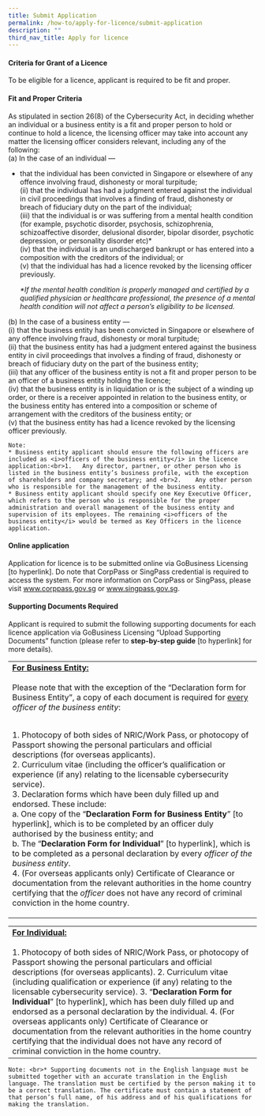```yaml
---
title: Submit Application
permalink: /how-to/apply-for-licence/submit-application
description: ""
third_nav_title: Apply for licence
---
```

#### Criteria for Grant of a Licence
To be eligible for a licence, applicant is required to be fit and proper.

#### Fit and Proper Criteria
As stipulated in section 26(8) of the Cybersecurity Act, in deciding whether an individual or a business entity is a fit and proper person to hold or continue to hold a licence, the licensing officer may take into account any matter the licensing officer considers relevant, including any of the following:
<br>(a) In the case of an individual —
* that the individual has been convicted in Singapore or elsewhere of any offence involving fraud, dishonesty or moral turpitude;
<br>(ii)	that the individual has had a judgment entered against the individual in civil proceedings that involves a finding of fraud, dishonesty or breach of fiduciary duty on the part of the individual;
<br>(iii)	that the individual is or was suffering from a mental health condition (for example, psychotic disorder, psychosis, schizophrenia, schizoaffective disorder, delusional disorder, bipolar disorder, psychotic depression, or personality disorder etc)*
<br>(iv)	that the individual is an undischarged bankrupt or has entered into a composition with the creditors of the individual; or
<br>(v)	that the individual has had a licence revoked by the licensing officer previously.

	<i>*If the mental health condition is properly managed and certified by a qualified physician or healthcare professional, the presence of a mental health condition will not affect a person’s eligibility to be licensed.</i>

(b)	In the case of a business entity —
<br>(i)	that the business entity has been convicted in Singapore or elsewhere of any offence involving fraud, dishonesty or moral turpitude;
<br>(ii)	that the business entity has had a judgment entered against the business entity in civil proceedings that involves a finding of fraud, dishonesty or breach of fiduciary duty on the part of the business entity;
<br>(iii)	that any officer of the business entity is not a fit and proper person to be an officer of a business entity holding the licence;
<br>(iv)	that the business entity is in liquidation or is the subject of a winding up order, or there is a receiver appointed in relation to the business entity, or the business entity has entered into a composition or scheme of arrangement with the creditors of the business entity; or
<br>(v)	that the business entity has had a licence revoked by the licensing officer previously.

	Note:
	* Business entity applicant should ensure the following officers are included as <i>officers of the business entity</i> in the licence application:<br>1.	Any director, partner, or other person who is listed in the business entity’s business profile, with the exception of shareholders and company secretary; and <br>2.	Any other person who is responsible for the management of the business entity.
	* Business entity applicant should specify one Key Executive Officer, which refers to the person who is responsible for the proper administration and overall management of the business entity and supervision of its employees. The remaining <i>officers of the business entity</i> would be termed as Key Officers in the licence application.


#### Online application
Application for licence is to be submitted online via GoBusiness Licensing [to hyperlink]. Do note that CorpPass or SingPass credential is required to access the system. For more information on CorpPass or SingPass, please visit www.corppass.gov.sg or www.singpass.gov.sg.

#### Supporting Documents Required
Applicant is required to submit the following supporting documents for each licence application via GoBusiness Licensing “Upload Supporting Documents” function (please refer to **step-by-step guide** [to hyperlink] for more details).

<table class="table-h">
	<tr>
	<td><b><u>For Business Entity:</u></b>
<br>
<br>
Please note that with the exception of the “Declaration form for Business Entity”, a copy of each document is required for <u>every</u> <i>officer of the business entity</i>:

<br>1. Photocopy of both sides of NRIC/Work Pass, or photocopy of Passport showing the personal particulars and official descriptions (for overseas applicants).
<br>2.	Curriculum vitae (including the officer’s qualification or experience (if any) relating to the licensable cybersecurity service).
<br>3.	Declaration forms which have been duly filled up and endorsed. These include: <br>
	a. One copy of the “<b>Declaration Form for Business Entity</b>” [to hyperlink], which is to be completed by an officer duly authorised by the business entity; and<br>
	b.	The “<b>Declaration Form for Individual</b>” [to hyperlink], which is to be completed as a personal declaration by every <i>officer of the business entity</i>.
<br>4.	(For overseas applicants only) Certificate of Clearance or documentation from the relevant authorities in the home country certifying that the <i>officer</i> does not have any record of criminal conviction in the home country.</td></tr>
	
<table class="table-h">
	<tr>
	<td><b><u>For Individual:</u></b>
	<br><br>			
1.	Photocopy of both sides of NRIC/Work Pass, or photocopy of Passport showing the personal particulars and official descriptions (for overseas applicants).
2.	Curriculum vitae (including qualification or experience (if any) relating to the licensable cybersecurity service).
3.	“<b>Declaration Form for Individual</b>” [to hyperlink], which has been duly filled up and endorsed as a personal declaration by the individual. 
4.	(For overseas applicants only) Certificate of Clearance or documentation from the relevant authorities in the home country certifying that the individual does not have any record of criminal conviction in the home country.</td></tr></table>
	
	Note: <br>* Supporting documents not in the English language must be submitted together with an accurate translation in the English language. The translation must be certified by the person making it to be a correct translation. The certificate must contain a statement of that person’s full name, of his address and of his qualifications for making the translation.